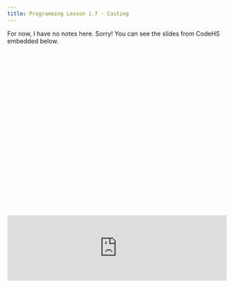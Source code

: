 ```yaml
---
title: Programming Lesson 1.7 - Casting
---
```


For now, I have no notes here. Sorry! You can see the slides from CodeHS embedded below.

<div class="iframe-container" style="padding-top:75%">
<iframe width="100%" class="slides" src="https://docs.google.com/presentation/d/1W5j_KzJTL7BA7NJ9xDQhi5WSXe0gf6hjz2O1hP1Bkpc/embed?start=false&loop=false&delayms=15000" frameborder="0" allowfullscreen="true" mozallowfullscreen="true" webkitallowfullscreen="true"></iframe>
</div>